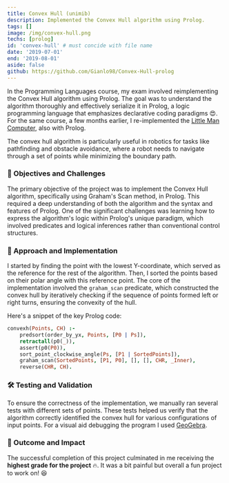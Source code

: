 ```yaml
---
title: Convex Hull (unimib)
description: Implemented the Convex Hull algorithm using Prolog.
tags: []
image: /img/convex-hull.png
techs: [prolog]
id: 'convex-hull' # must concide with file name
date: '2019-07-01'
end: '2019-08-01'
aside: false
github: https://github.com/Gianlo98/Convex-Hull-prolog
---
```

In the Programming Languages course, my exam involved reimplementing the Convex Hull algorithm using Prolog. The goal was to understand the algorithm thoroughly and effectively serialize it in Prolog, a logic programming language that emphasizes declarative coding paradigms 😍. For the same course, a few months earlier, I re-implemented the [Little Man Computer](/project/lmc), also with Prolog.


The convex hull algorithm is particularly useful in robotics for tasks like pathfinding and obstacle avoidance, where a robot needs to navigate through a set of points while minimizing the boundary path.

### 🎯 Objectives and Challenges
The primary objective of the project was to implement the Convex Hull algorithm, specifically using Graham's Scan method, in Prolog. This required a deep understanding of both the algorithm and the syntax and features of Prolog. One of the significant challenges was learning how to express the algorithm's logic within Prolog's unique paradigm, which involved predicates and logical inferences rather than conventional control structures.

### 🚀 Approach and Implementation
I started by finding the point with the lowest Y-coordinate, which served as the reference for the rest of the algorithm. Then, I sorted the points based on their polar angle with this reference point. The core of the implementation involved the `graham_scan` predicate, which constructed the convex hull by iteratively checking if the sequence of points formed left or right turns, ensuring the convexity of the hull.

Here's a snippet of the key Prolog code:

```prolog
convexh(Points, CH) :-
    predsort(order_by_yx, Points, [P0 | Ps]),
    retractall(p0(_)),
    assert(p0(P0)),
    sort_point_clockwise_angle(Ps, [P1 | SortedPoints]),
    graham_scan(SortedPoints, [P1, P0], [], [], CHR, _Inner),
    reverse(CHR, CH).
```

### 🛠️ Testing and Validation
To ensure the correctness of the implementation, we manually ran several tests with different sets of points. These tests helped us verify that the algorithm correctly identified the convex hull for various configurations of input points. For a visual aid debugging the program I used [GeoGebra](https://geogebra.org/).

### 🌟 Outcome and Impact
The successful completion of this project culminated in me receiving the **highest grade for the project** 🔥. It was a bit painful but overall a fun project to work on! 😆

